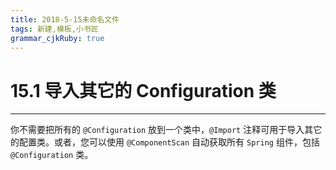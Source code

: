 ```yaml
---
title: 2018-5-15未命名文件 
tags: 新建,模板,小书匠
grammar_cjkRuby: true
---
```



# 15.1 导入其它的 Configuration 类
---

你不需要把所有的 `@Configuration` 放到一个类中，`@Import` 注释可用于导入其它的配置类。或者，您可以使用 `@ComponentScan` 自动获取所有 `Spring` 组件，包括 `@Configuration` 类。